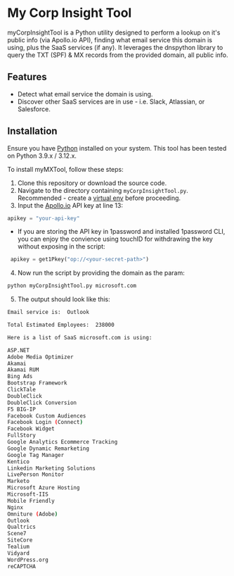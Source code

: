 # My Corp Insight Tool
myCorpInsightTool is a Python utility designed to perform a lookup on it's public info (via Apollo.io API), finding what email service this domain is using, plus the SaaS services (if any).
It leverages the dnspython library to query the TXT (SPF) & MX records from the provided domain, all public info. 

## Features
- Detect what email service the domain is using.
- Discover other SaaS services are in use - i.e. Slack, Atlassian, or Salesforce. 

## Installation

Ensure you have [Python](https://www.python.org/downloads/) installed on your system. This tool has been tested on Python 3.9.x / 3.12.x.

To install myMXTool, follow these steps:
1. Clone this repository or download the source code. 
2. Navigate to the directory containing `myCorpInsightTool.py`. Recommended - create a [virtual env](https://docs.python.org/3/library/venv.html) before proceeding. 
3. Input the [Apollo.io](https://www.apollo.io/product/api) API key at line 13:
```py
apikey = "your-api-key"
```


* If you are storing the API key in 1password and installed 1password CLI, you can enjoy the convience using touchID for withdrawing the key without exposing in the script:
```py
 apikey = get1Pkey("op://<your-secret-path>")
```

4. Now run the script by providing the domain as the param:
```sh
python myCorpInsightTool.py microsoft.com  
```
5. The output should look like this:
```sh
Email service is:  Outlook

Total Estimated Employees:  238000

Here is a list of SaaS microsoft.com is using:

ASP.NET
Adobe Media Optimizer
Akamai
Akamai RUM
Bing Ads
Bootstrap Framework
ClickTale
DoubleClick
DoubleClick Conversion
F5 BIG-IP
Facebook Custom Audiences
Facebook Login (Connect)
Facebook Widget
FullStory
Google Analytics Ecommerce Tracking
Google Dynamic Remarketing
Google Tag Manager
Kentico
Linkedin Marketing Solutions
LivePerson Monitor
Marketo
Microsoft Azure Hosting
Microsoft-IIS
Mobile Friendly
Nginx
Omniture (Adobe)
Outlook
Qualtrics
Scene7
SiteCore
Tealium
Vidyard
WordPress.org
reCAPTCHA
